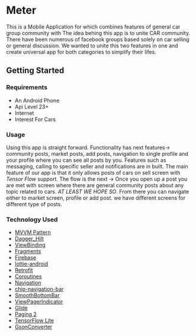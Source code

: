 # Meter

This is a Mobile Application for which combines features of general car group community with
The idea behing this app is to unite CAR community. There have been numerous of facebook groups based solely on car selling or general discussion. We wanted to unite this two features in one and create universal app for both categories to simplify their lifes.


## Getting Started

### Requirements

- An Android Phone
- Api Level 23+
- Internet
- Interest For Cars


### Usage

Using this app is straight forward. Functionality has next features-> community posts, market posts, add posts, navigation to single profile and your profile where you can see all posts by you. Features such as messaging, calling to specific seller and notifications are in built. The main feature of our app is that it only allows posts of cars on sell screen with *Tensor Flow* support.
The flow is the next ->
Once you open up a post you are met with screen where there are general community posts about any topic related to cars. *AT LEAST WE HOPE SO*. From there you can navigate either to market screen, profile or add post. we have different screens for different type of posts. 

### Technology Used

- [MVVM Pattern](https://riptutorial.com/design-patterns/example/27289/model-view-viewmodel--mvvm-)
- [Dagger_Hilt](https://github.com/google/dagger/tree/master/java/dagger/hilt)
- [ViewBinding](https://developer.android.com/topic/libraries/view-binding)
- [Fragments](https://developer.android.com/guide/fragments)
- [Firebase](https://firebase.google.com/docs/android/setup)
- [lottie-android](https://github.com/airbnb/lottie-android)
- [Retrofit](https://futurestud.io/tutorials/retrofit-getting-started-and-android-client)
- [Coroutines](https://developer.android.com/kotlin/coroutines)
- [Navigation](https://developer.android.com/guide/navigation/)
- [chip-navigation-bar](https://github.com/ismaeldivita/chip-navigation-bar)
- [SmoothBottomBar](https://github.com/ibrahimsn98/SmoothBottomBar)
- [ViewPagerIndicator](https://github.com/JakeWharton/ViewPagerIndicator)
- [Glide](https://github.com/bumptech/glide)
- [Paging 2](https://developer.android.com/topic/libraries/architecture/paging)
- [TensorFlow Lite](https://www.tensorflow.org/lite/inference_with_metadata/task_library/overview)
- [GsonConverter](https://square.github.io/retrofit/1.x/retrofit/retrofit/converter/GsonConverter.html)
